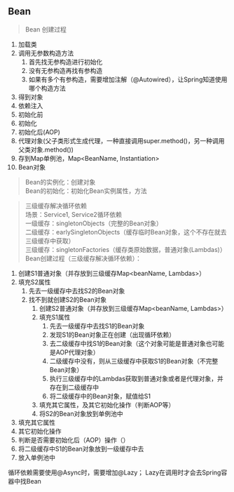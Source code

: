 
## Bean
> Bean 创建过程
1. 加载类
2. 调用无参数构造方法
   1. 首先找无参构造进行初始化
   2. 没有无参构造再找有参构造
   3. 如果有多个有参构造，需要增加注解（@Autowired），让Spring知道使用哪个构造方法
3. 得到对象
4. 依赖注入
5. 初始化前
6. 初始化
7. 初始化后(AOP)
8. 代理对象(父子类形式生成代理，一种直接调用super.method()，另一种调用父类对象.method())
9. 存到Map单例池，Map<BeanName, Instantiation>
10. Bean对象


> Bean的实例化：创建对象  
> Bean的初始化：初始化Bean实例属性，方法

> 三级缓存解决循环依赖  
> 场景：Service1, Service2循环依赖  
> 一级缓存：singletonObjects（完整的Bean对象）  
> 二级缓存：earlySingletonObjects（缓存临时Bean对象，这个不存在就去三级缓存中获取）  
> 三级缓存：singletonFactories（缓存类原始数据，普通对象(Lambdas)）  
Bean创建过程（三级缓存解决循环依赖）：  
1. 创建S1普通对象（并存放到三级缓存Map<beanName, Lambdas>）
2. 填充S2属性
   1. 先去一级缓存中去找S2的Bean对象
   2. 找不到就创建S2的Bean对象
      1. 创建S2普通对象（并存放到三级缓存Map<beanName, Lambdas>）
      2. 填充S1属性
         1. 先去一级缓存中去找S1的Bean对象
         2. 发现S1的Bean对象正在创建（出现循环依赖）
         3. 去二级缓存中找S1的Bean对象（这个对象可能是普通对象也可能是AOP代理对象）
         4. 二级缓存中没有，则从三级缓存中获取S1的Bean对象（不完整Bean对象）
         5. 执行三级缓存中的Lambdas获取到普通对象或者是代理对象，并存在到二级缓存中
         6. 将二级缓存中的Bean对象，赋值给S1
      3. 填充其它属性，及其它初始化操作（判断AOP等）
      4. 将S2的Bean对象放到单例池中
3. 填充其它属性
4. 其它初始化操作
5. 判断是否需要初始化后（AOP）操作（）
6. 将二级缓存中S1的Bean对象放到一级缓存中去
7. 放入单例池中

循环依赖需要使用@Async时，需要增加@Lazy；
Lazy在调用时才会去Spring容器中找Bean
